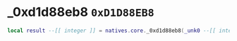 # _0xd1d88eb8 `0xD1D88EB8`

```lua
local result --[[ integer ]] = natives.core._0xd1d88eb8(_unk0 --[[ integer ]])
```